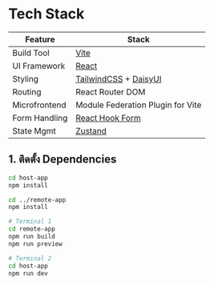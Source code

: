 # Tech Stack

| Feature        | Stack                        |
|----------------|------------------------------|
| Build Tool     | [Vite](https://vitejs.dev)   |
| UI Framework   | [React](https://reactjs.org) |
| Styling        | [TailwindCSS](https://tailwindcss.com) + [DaisyUI](https://daisyui.com) |
| Routing        | React Router DOM             |
| Microfrontend  | Module Federation Plugin for Vite |
| Form Handling  | [React Hook Form](https://react-hook-form.com) |
| State Mgmt     | [Zustand](https://github.com/pmndrs/zustand) |

## 1. ติดตั้ง Dependencies

```bash
cd host-app
npm install

cd ../remote-app
npm install

# Terminal 1
cd remote-app
npm run build
npm run preview

# Terminal 2
cd host-app
npm run dev
